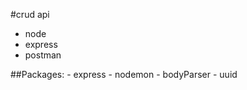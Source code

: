 #crud api
- node
- express
- postman

##Packages:
    - express
    - nodemon
    - bodyParser
    - uuid
